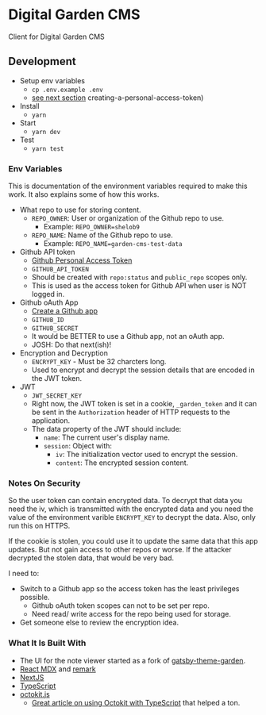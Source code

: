 # Digital Garden CMS
 
Client for Digital Garden CMS

## Development

- Setup env variables
  - `cp .env.example .env`
  - [see next section](#env-variables)
creating-a-personal-access-token)
- Install
  - `yarn`
- Start
  - `yarn dev`
- Test
  - `yarn test`

### Env Variables

This is documentation of the environment variables required to make this work. It also explains some of how this works.

- What repo to use for storing content.
  - `REPO_OWNER`: User or organization of the Github repo to use.
    - Example: `REPO_OWNER=shelob9`
  - `REPO_NAME`: Name of the Github repo to use.
    - Example: `REPO_NAME=garden-cms-test-data`
- Github API token
  - [Github Personal Access Token](https://docs.github.com/en/free-pro-team@latest/github/authenticating-to-github/)
  - `GITHUB_API_TOKEN`
  - Should be created with `repo:status` and `public_repo` scopes only.
  - This is used as the access token for Github API when user is NOT logged in.
- Github oAuth App
  - [Create a Github app](https://docs.github.com/en/free-pro-team@latest/developers/apps/creating-a-github-app)
  - `GITHUB_ID`
  - `GITHUB_SECRET`
  - It would be BETTER to use a Github app, not an oAuth app.
  - JOSH: Do that next(ish)!
- Encryption and Decryption
  - `ENCRYPT_KEY` - Must be 32 charcters long.
  - Used to encrypt and decrypt the session details that are encoded in the JWT token.
- JWT
  - `JWT_SECRET_KEY`
  - Right now, the JWT token is set in a cookie, `_garden_token` and it can be sent in the `Authorization` header of HTTP requests to the application.
  - The data property of the JWT should include:
    - `name`: The current user's display name.
    - `session`: Object with:
      - `iv`: The initialization vector used to encrypt the session.
      - `content`: The encrypted session content.

### Notes On Security

So the user token can contain encrypted data. To decrypt that data you need the iv, which is transmitted with the encrypted data and you need the value of the environment varible `ENCRYPT_KEY` to decrypt the data. Also, only run this on HTTPS.

If the cookie is stolen, you could use it to update the same data that this app updates. But not gain access to other repos or worse. If the attacker decrypted the stolen data, that would be very bad.

I need to:

- Switch to a Github app so the access token has the least privileges possible.
  - Github oAuth token scopes can not to be set per repo.
  - Need read/ write access for the repo being used for storage.
- Get someone else to review the encryption idea.

### What It Is Built With

- The UI for the note viewer started as a fork of [gatsby-theme-garden](https://github.com/mathieudutour/gatsby-digital-garden).
- [React MDX](https://mdxjs.com/) and [remark](https://github.com/remarkjs/remark)
- [NextJS](https://nextjs.org/)
- [TypeScript](https://www.typescriptlang.org/)
- [octokit.js](https://octokit.github.io/rest.js/v18)
  - [Great article on using Octokit with TypeScript](https://dev.to/lucis/how-to-push-files-programatically-to-a-repository-using-octokit-with-typescript-1nj0) that helped a ton.
